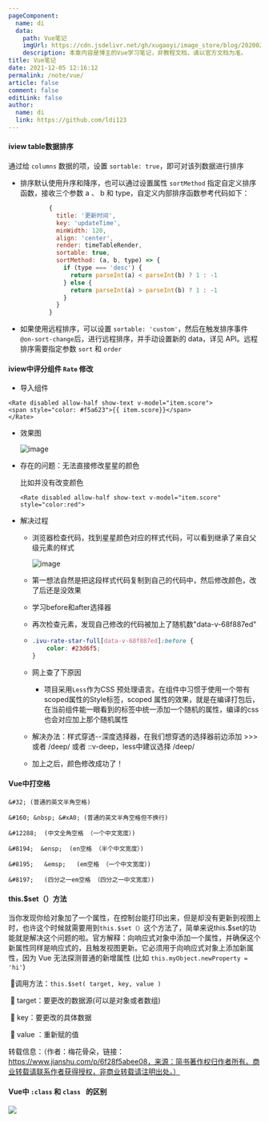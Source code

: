 ```yaml
---
pageComponent:
  name: di
  data:
    path: Vue笔记
    imgUrl: https://cdn.jsdelivr.net/gh/xugaoyi/image_store/blog/20200204143633.png
    description: 本章内容是博主的Vue学习笔记，非教程文档，请以官方文档为准。
title: Vue笔记
date: 2021-12-05 12:16:12
permalink: /note/vue/
article: false
comment: false
editLink: false
author:
  name: di
  link: https://github.com/ldi123
---
```


#### iview table数据排序

通过给 `columns` 数据的项，设置 `sortable: true`，即可对该列数据进行排序

- 排序默认使用升序和降序，也可以通过设置属性 `sortMethod` 指定自定义排序函数，接收三个参数 a 、 b 和 type，自定义内部排序函数参考代码如下：

  ```javascript
          {
            title: '更新时间',
            key: 'updateTime',
            minWidth: 120,
            align: 'center',
            render: timeTableRender,
            sortable: true,
            sortMethod: (a, b, type) => {
              if (type === 'desc') {
                return parseInt(a) < parseInt(b) ? 1 : -1
              } else {
                return parseInt(a) > parseInt(b) ? 1 : -1
              }
            }
          }
  ```

- 如果使用远程排序，可以设置 `sortable: 'custom'`，然后在触发排序事件 `@on-sort-change`后，进行远程排序，并手动设置新的 data，详见 API。远程排序需要指定参数 `sort` 和 `order` 

  

#### iview中评分组件 `Rate` 修改

- 导入组件	

```vue
<Rate disabled allow-half show-text v-model="item.score">
<span style="color: #f5a623">{{ item.score}}</span>
</Rate> 
```

- 效果图

  ![image](https://cdn.jsdelivr.net/gh/Ldi123/my-image@master/博客插图/image.4twr1tkeit40.webp)

- 存在的问题：无法直接修改星星的颜色

  比如并没有改变颜色

  ```vue
  <Rate disabled allow-half show-text v-model="item.score" style="color:red">
  ```

- 解决过程

  - 浏览器检查代码，找到星星颜色对应的样式代码，可以看到继承了来自父级元素的样式

    ![image](https://cdn.jsdelivr.net/gh/Ldi123/my-image@master/博客插图/image.1gjszdkrl6n4.webp)

  - 第一想法自然是把这段样式代码复制到自己的代码中，然后修改颜色，改了后还是没效果

  - 学习before和after选择器

  - 再次检查元素，发现自己修改的代码被加上了随机数"data-v-68f887ed"

  - ```css
    .ivu-rate-star-full[data-v-68f887ed]:before {
        color: #23d6f5;
    }
    ```

  - 网上查了下原因

    - 项目采用`Less`作为CSS 预处理语言。在组件中习惯于使用一个带有scoped属性的Style标签，scoped 属性的效果，就是在编译打包后，在当前组件能一眼看到的标签中统一添加一个随机的属性，编译的css也会对应加上那个随机属性

  - 解决办法：样式穿透--深度选择器，在我们想穿透的选择器前边添加 >>> 或者 /deep/ 或者 ::v-deep，less中建议选择 /deep/ 

  - 加上之后，颜色修改成功了！

    

#### Vue中打空格

```
&#32; (普通的英文半角空格)

&#160; &nbsp; &#xA0; (普通的英文半角空格但不换行)

&#12288;  (中文全角空格 （一个中文宽度）)

&#8194;  &ensp;  (en空格 （半个中文宽度）)

&#8195;   &emsp;   (em空格 （一个中文宽度）)

&#8197;   (四分之一em空格 （四分之一中文宽度）)
```

#### this.$set（）方法

​		当你发现你给对象加了一个属性，在控制台能打印出来，但是却没有更新到视图上时，也许这个时候就需要用到`this.$set（）`这个方法了，简单来说this.$set的功能就是解决这个问题的啦。官方解释：向响应式对象中添加一个属性，并确保这个新属性同样是响应式的，且触发视图更新。它必须用于向响应式对象上添加新属性，因为 Vue 无法探测普通的新增属性 (比如 `this.myObject.newProperty = 'hi'`)

​	🌹调用方法：`this.$set( target, key, value )`

​	🌹 target：要更改的数据源(可以是对象或者数组)

​	🌹 key：要更改的具体数据

​	🌹 value ：重新赋的值

转载信息：（作者：梅花骨朵，链接：https://www.jianshu.com/p/6f28f5abee08，来源：简书著作权归作者所有。商业转载请联系作者获得授权，非商业转载请注明出处。）

#### 								

#### Vue中 `:class` 和  `class `  的区别

![](https://imgconvert.csdnimg.cn/aHR0cHM6Ly91cGxvYWQtaW1hZ2VzLmppYW5zaHUuaW8vdXBsb2FkX2ltYWdlcy8yNzA1MjItMjJmMjdhYzgxYmFkODlhYi5wbmc?x-oss-process=image/format,png)

